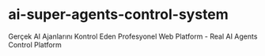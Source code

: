 # ai-super-agents-control-system
Gerçek AI Ajanlarını Kontrol Eden Profesyonel Web Platform - Real AI Agents Control Platform

